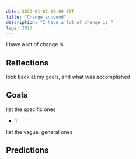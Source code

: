 ```yaml
---
date: 2023-01-01 00:00 EST
title: "Change inbound"
description: "I have a lot of change is "
tags: 2023
---
```


I have a lot of change is

## Reflections

look back at my goals, and what was accomplished

## Goals

list the specific ones

- 1

list the vague, general ones

## Predictions
